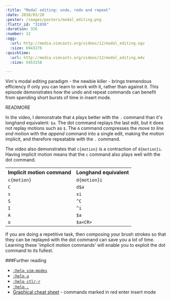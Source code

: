 ```yaml
--- 
:title: "Modal editing: undo, redo and repeat"
:date: 2010/03/28
:poster: /images/posters/modal_editing.png
:flattr_id: "31936"
:duration: 326
:number: 12
:ogg: 
  :url: http://media.vimcasts.org/videos/12/modal_editing.ogv
  :size: 6943276
:quicktime: 
  :url: http://media.vimcasts.org/videos/12/modal_editing.m4v
  :size: 5453158

---
```


Vim's modal editing paradigm - the newbie killer - brings tremendous efficiency if only you can learn to work with it, rather than against it. This episode demonstrates how the undo and repeat commands can benefit from spending short bursts of time in insert mode. 


READMORE


In the video, I demonstrate that `A` plays better with the `.` command than it's longhand equivalent: `$a`. The dot command replays the last edit, but it does not replay motions such as `$`. The `A` command compresses the *move to line end* motion with the *append* command into a single edit, making the motion implicit, and therefore repeatable with the `.` command.

The video also demonstrates that `c{motion}` is a contraction of `d{motion}i`. Having implicit motion means that the `c` command also plays well with the dot command. 



<table>
   <tr>
       <th>Implicit motion command</th>
       <th>Longhand equivalent</th>
   </tr>
   <tr>
       <td><code>c{motion}</code></td>
       <td><code>d{motion}i</code></td>
   </tr>
   <tr>
       <td><code>C</code></td>
       <td><code>d$a</code></td>
   </tr>
   <tr>
        <td><code>s</code></td>
   <td><code>xi</code></td>
   </tr>
   <tr>
        <td><code>S</code></td>
        <td><code>^C</code></td>
   </tr>
   <tr>
        <td><code>I</code></td>
        <td><code>^i</code></td>
   </tr>
   <tr>
        <td><code>A</code></td>
        <td><code>$a</code></td>
   </tr>
   <tr>
        <td><code>o</code></td>
        <td><code>$a&lt;CR&gt;</code></td>
   </tr>
</table>

If you are doing a repetitive task, then composing your brush strokes so that
they can be replayed with the dot command can save you a lot of time. Learning
these 'implicit motion commands' will enable you to exploit the dot command to 
its fullest.

###Further reading

* [`:help vim-modes`][modes]
* [`:help u`][undo]
* [`:help ctlr-r`][redo]
* [`:help .`][dot]
* [Graphical cheat sheet][cheatsheet] - commands marked in red enter insert mode

[modes]: http://vimdoc.sourceforge.net/htmldoc/intro.html#vim-modes
[undo]: http://vimdoc.sourceforge.net/htmldoc/undo.html#undo
[redo]: http://vimdoc.sourceforge.net/htmldoc/undo.html#CTRL-R
[dot]: http://vimdoc.sourceforge.net/htmldoc/repeat.html#.
[cheatsheet]: http://www.viemu.com/vi-vim-cheat-sheet.gif
